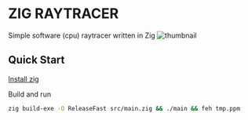 # ZIG RAYTRACER
Simple software (cpu) raytracer written in Zig
![thumbnail](./thumbnail.ppm)


## Quick Start
[Install zig](https://ziglang.org/learn/getting-started/)


Build and run
```bash
zig build-exe -O ReleaseFast src/main.zig && ./main && feh tmp.ppm
```
